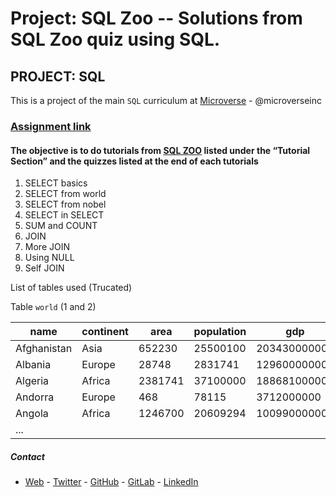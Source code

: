 # Project: SQL Zoo -- Solutions from SQL Zoo quiz using SQL.

## PROJECT: SQL

This is a project of the main `SQL` curriculum at [Microverse](https://www.microverse.org/) - @microverseinc

### [Assignment link](https://www.theodinproject.com/courses/databases/lessons/sql#project-sql-zoo)

#### The objective is to do tutorials from [SQL ZOO](https://sqlzoo.net) listed under the “Tutorial Section” and the quizzes listed at the end of each tutorials


1. SELECT basics
2. SELECT from world
3. SELECT from nobel
4. SELECT in SELECT
5. SUM and COUNT
6. JOIN
7. More JOIN
8. Using NULL
9. Self JOIN

List of tables used (Trucated)

Table `world` (1 and 2)

| name  | continent | area | population | gdp |
| ------------- | ------------- | ------------- | ------------- | ------------- |
| Afghanistan  | Asia | 652230 | 25500100 | 20343000000 |
| Albania  | Europe | 28748 | 2831741 | 12960000000 |
| Algeria  | Africa | 2381741 | 37100000 | 188681000000 |
| Andorra  | Europe | 468 | 78115 | 3712000000 |
| Angola  | Africa | 1246700 | 20609294 | 100990000000 |
|...|


##### Contact
* [Web](https://bolabuari.com/) - [Twitter](https://twitter.com/bolah2009) - [GitHub](https://github.com/bolah2009/) - [GitLab](https://gitlab.com/bolah2009/) - [LinkedIn](https://www.linkedin.com/in/bolah2009/)
